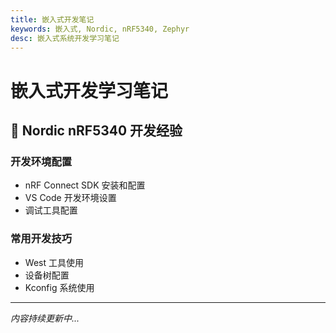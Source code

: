 ```yaml
---
title: 嵌入式开发笔记
keywords: 嵌入式, Nordic, nRF5340, Zephyr
desc: 嵌入式系统开发学习笔记
---
```


# 嵌入式开发学习笔记

## 🔧 Nordic nRF5340 开发经验

### 开发环境配置
- nRF Connect SDK 安装和配置
- VS Code 开发环境设置
- 调试工具配置

### 常用开发技巧
- West 工具使用
- 设备树配置
- Kconfig 系统使用

---

*内容持续更新中...*
